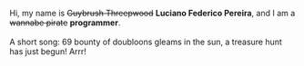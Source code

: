 Hi, my name is ~~Guybrush Threepwood~~ **Luciano Federico Pereira**, and I am a ~~wannabe pirate~~ **programmer**.<br><br>A short song: 69 bounty of doubloons gleams in the sun, a treasure hunt has just begun! Arrr!
